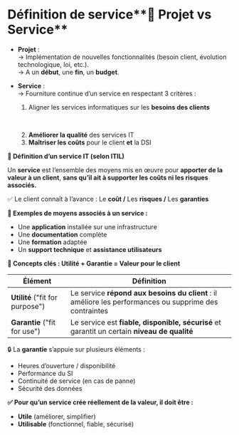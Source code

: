 # Définition de service**🔁 Projet vs Service**

- **Projet** :  
  → Implémentation de nouvelles fonctionnalités (besoin client, évolution technologique, loi, etc.).  
  → A un **début**, une **fin**, un **budget**.

- **Service** :  
  → Fourniture continue d’un service en respectant 3 critères :

  1.  Aligner les services informatiques sur les **besoins des clients**

  &nbsp;

  2.  **Améliorer la qualité** des services IT
  3.  **Maîtriser les coûts** pour le client **et** la DSI

**📖 Définition d’un service IT (selon ITIL)**

Un **service** est l’ensemble des moyens mis en œuvre pour **apporter de la valeur à un client**, **sans qu’il ait à supporter les coûts ni les risques associés.**

✅ Le client connaît à l’avance : Le **coût /** Les **risques /** Les **garanties**

**🔧 Exemples de moyens associés à un service :**

- Une **application** installée sur une infrastructure
- Une **documentation** complète
- Une **formation** adaptée
- Un **support technique** et **assistance utilisateurs**



**🧠 Concepts clés : Utilité + Garantie = Valeur pour le client**

| **Élément** | **Définition** |
|----|----|
| **Utilité** ("fit for purpose") | Le service **répond aux besoins du client** : il améliore les performances ou supprime des contraintes |
| **Garantie** ("fit for use") | Le service est **fiable, disponible, sécurisé** et garantit un certain **niveau de qualité** |



🔒 La **garantie** s’appuie sur plusieurs éléments :

- Heures d’ouverture / disponibilité
- Performance du SI
- Continuité de service (en cas de panne)
- Sécurité des données



**✅ Pour qu’un service crée réellement de la valeur, il doit être :**

- **Utile** (améliorer, simplifier)
- **Utilisable** (fonctionnel, fiable, sécurisé)
